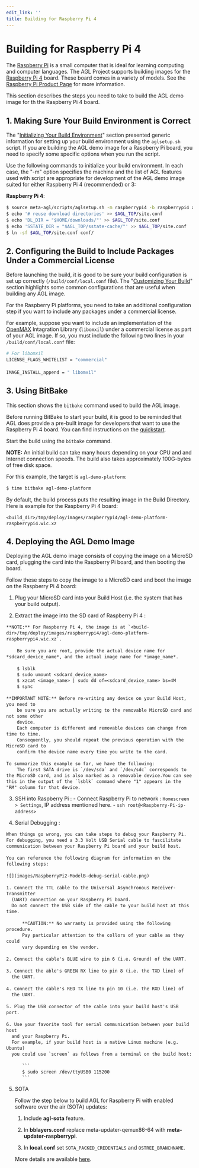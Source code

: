 ```yaml
---
edit_link: ''
title: Building for Raspberry Pi 4
---
```


# Building for Raspberry Pi 4

The
[Raspberry Pi](https://www.raspberrypi.org/help/what-%20is-a-raspberry-pi/) is a small computer that is ideal for learning computing and computer languages.
The AGL Project supports building images for the
[Raspberry Pi 4](https://www.raspberrypi.org/products/raspberry-pi-4-model-b/) board.
These board comes in a variety of models.
See the
[Raspberry Pi Product Page](https://www.raspberrypi.org/products/) for more information.

This section describes the steps you need to take to build the
AGL demo image for th the Raspberry Pi 4 board.

## 1. Making Sure Your Build Environment is Correct

The
"[Initializing Your Build Environment](./3_Initializing_Your_Build_Environment.md)"
section presented generic information for setting up your build environment
using the `aglsetup.sh` script.
If you are building the AGL demo image for a Raspberry Pi board, you need to specify some
specific options when you run the script.

Use the following commands to initialize your build environment.
In each case, the "-m" option specifies the machine and the
list of AGL features used with script are appropriate for development of
the AGL demo image suited for either Raspberry Pi 4 (recommended) or 3:

**Raspberry Pi 4**:

```bash
$ source meta-agl/scripts/aglsetup.sh -m raspberrypi4 -b raspberrypi4 agl-demo agl-devel 
$ echo '# reuse download directories' >> $AGL_TOP/site.conf
$ echo 'DL_DIR = "$HOME/downloads/"' >> $AGL_TOP/site.conf
$ echo 'SSTATE_DIR = "$AGL_TOP/sstate-cache/"' >> $AGL_TOP/site.conf
$ ln -sf $AGL_TOP/site.conf conf/
```

## 2. Configuring the Build to Include Packages Under a Commercial License

Before launching the build, it is good to be sure your build
configuration is set up correctly (`/build/conf/local.conf` file).
The
"[Customizing Your Build](./4_Customizing_Your_Build.md)"
section highlights some common configurations that are useful when
building any AGL image.

For the Raspberry Pi platforms, you need to take an additional
configuration step if you want to include any packages under a
commercial license.

For example, suppose you want to include an implementation of the
[OpenMAX](https://www.khronos.org/openmax/) Intagration Library
(`libomxil`) under a commercial license as part of your AGL image.
If so, you must include the following two lines in your
`/build/conf/local.conf` file:

```bash
# For libomxil
LICENSE_FLAGS_WHITELIST = "commercial"

IMAGE_INSTALL_append = " libomxil"
```

## 3. Using BitBake

This section shows the `bitbake` command used to build the AGL image.

Before running BitBake to start your build, it is good to be reminded that AGL
does provide a pre-built image for developers that want to use the Raspberry Pi 4
board. You can find instructions on the [quickstart](../1_Quickstart/Quickstart.md).


Start the build using the `bitbake` command.

**NOTE:** An initial build can take many hours depending on your
CPU and and Internet connection speeds.
The build also takes approximately 100G-bytes of free disk space.

For this example, the target is `agl-demo-platform`:

```bash
$ time bitbake agl-demo-platform
```

By default, the build process puts the resulting image in the Build Directory.
Here is example for the Raspberry Pi 4 board:

```
<build_dir>/tmp/deploy/images/raspberrypi4/agl-demo-platform-raspberrypi4.wic.xz
```


## 4. Deploying the AGL Demo Image

Deploying the AGL demo image consists of copying the image on a MicroSD card,
plugging the card into the Raspberry Pi board, and then booting the board.

Follow these steps to copy the image to a MicroSD card and boot
the image on the Raspberry Pi 4 board:

  1. Plug your MicroSD card into your Build Host (i.e. the system that has your build output).

  2. Extract the image into the SD card of Raspberry Pi 4 :
    
    **NOTE:** For Raspberry Pi 4, the image is at `<build-dir>/tmp/deploy/images/raspberrypi4/agl-demo-platform-raspberrypi4.wic.xz`.

        Be sure you are root, provide the actual device name for *sdcard_device_name*, and the actual image name for *image_name*.
  
        $ lsblk
        $ sudo umount <sdcard_device_name>
        $ xzcat <image_name> | sudo dd of=<sdcard_device_name> bs=4M
        $ sync

    **IMPORTANT NOTE:** Before re-writing any device on your Build Host, you need to
        be sure you are actually writing to the removable MicroSD card and not some other
        device.
        Each computer is different and removable devices can change from time to time.
        Consequently, you should repeat the previous operation with the MicroSD card to
        confirm the device name every time you write to the card.

    To summarize this example so far, we have the following:
        The first SATA drive is `/dev/sda` and `/dev/sdc` corresponds to the MicroSD card, and is also marked as a removable device.You can see this in the output of the `lsblk` command where "1" appears in the "RM" column for that device.
    
  3. SSH into Raspberry Pi :
    - Connect Raspberry Pi to network : `Homescreen > Settings`, IP address mentioned here.
    - `ssh root@<Raspberry-Pi-ip-address>`
    

  4. Serial Debugging :
    
    When things go wrong, you can take steps to debug your Raspberry Pi.
    For debugging, you need a 3.3 Volt USB Serial cable to fascilitate
    communication between your Raspberry Pi board and your build host.

    You can reference the following diagram for information on the following steps:

    ![](images/RaspberryPi2-ModelB-debug-serial-cable.png)

    1. Connect the TTL cable to the Universal Asynchronous Receiver-Transmitter
      (UART) connection on your Raspberry Pi board.
      Do not connect the USB side of the cable to your build host at this time.

          **CAUTION:** No warranty is provided using the following procedure.
          Pay particular attention to the collors of your cable as they could
          vary depending on the vendor.

    2. Connect the cable's BLUE wire to pin 6 (i.e. Ground) of the UART.

    3. Connect the able's GREEN RX line to pin 8 (i.e. the TXD line) of
      the UART.

    4. Connect the cable's RED TX line to pin 10 (i.e. the RXD line) of
      the UART.

    5. Plug the USB connector of the cable into your build host's USB port.

    6. Use your favorite tool for serial communication between your build host
      and your Raspberry Pi.
      For example, if your build host is a native Linux machine (e.g. Ubuntu)
      you could use `screen` as follows from a terminal on the build host:
      
          ```
          $ sudo screen /dev/ttyUSB0 115200
          ```


5. SOTA

    Follow the step below to build AGL for Raspberry Pi with enabled software over
    the air (SOTA) updates:

    1. Include **agl-sota** feature.

    2. In **bblayers.conf** replace meta-updater-qemux86-64 with
    **meta-updater-raspberrypi**.

    3. In **local.conf** set `SOTA_PACKED_CREDENTIALS` and `OSTREE_BRANCHNAME`.

    More details are available [here](https://docs.ota.here.com/getstarted/dev/raspberry-pi.html).